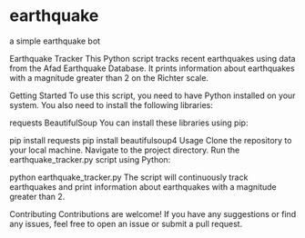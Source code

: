 # earthquake
a simple earthquake bot

Earthquake Tracker
This Python script tracks recent earthquakes using data from the Afad Earthquake Database. It prints information about earthquakes with a magnitude greater than 2 on the Richter scale.

Getting Started
To use this script, you need to have Python installed on your system. You also need to install the following libraries:

requests
BeautifulSoup
You can install these libraries using pip:

pip install requests
pip install beautifulsoup4
Usage
Clone the repository to your local machine.
Navigate to the project directory.
Run the earthquake_tracker.py script using Python:

python earthquake_tracker.py
The script will continuously track earthquakes and print information about earthquakes with a magnitude greater than 2.

Contributing
Contributions are welcome! If you have any suggestions or find any issues, feel free to open an issue or submit a pull request.

